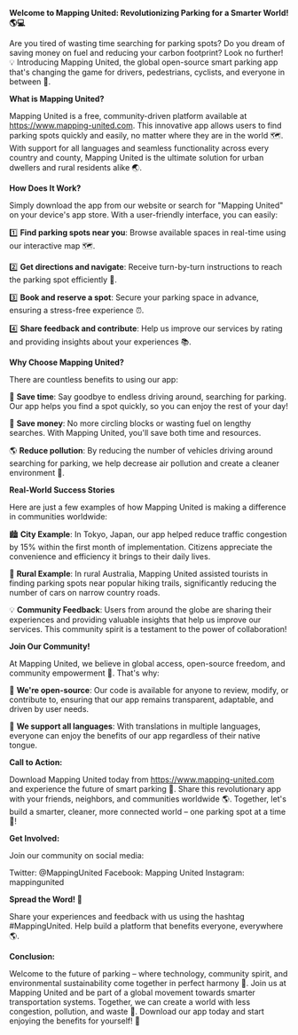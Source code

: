**Welcome to Mapping United: Revolutionizing Parking for a Smarter World! 🌎💻**

Are you tired of wasting time searching for parking spots? Do you dream of saving money on fuel and reducing your carbon footprint? Look no further! 💡 Introducing Mapping United, the global open-source smart parking app that's changing the game for drivers, pedestrians, cyclists, and everyone in between 🌈.

**What is Mapping United?**

Mapping United is a free, community-driven platform available at https://www.mapping-united.com. This innovative app allows users to find parking spots quickly and easily, no matter where they are in the world 🗺️. With support for all languages and seamless functionality across every country and county, Mapping United is the ultimate solution for urban dwellers and rural residents alike 🌏.

**How Does It Work?**

Simply download the app from our website or search for "Mapping United" on your device's app store. With a user-friendly interface, you can easily:

1️⃣ **Find parking spots near you**: Browse available spaces in real-time using our interactive map 🗺️.

2️⃣ **Get directions and navigate**: Receive turn-by-turn instructions to reach the parking spot efficiently 📍.

3️⃣ **Book and reserve a spot**: Secure your parking space in advance, ensuring a stress-free experience ⏰.

4️⃣ **Share feedback and contribute**: Help us improve our services by rating and providing insights about your experiences 📚.

**Why Choose Mapping United?**

There are countless benefits to using our app:

🚗 **Save time**: Say goodbye to endless driving around, searching for parking. Our app helps you find a spot quickly, so you can enjoy the rest of your day!

💸 **Save money**: No more circling blocks or wasting fuel on lengthy searches. With Mapping United, you'll save both time and resources.

🌎 **Reduce pollution**: By reducing the number of vehicles driving around searching for parking, we help decrease air pollution and create a cleaner environment 🌿.

**Real-World Success Stories**

Here are just a few examples of how Mapping United is making a difference in communities worldwide:

🏙️ **City Example**: In Tokyo, Japan, our app helped reduce traffic congestion by 15% within the first month of implementation. Citizens appreciate the convenience and efficiency it brings to their daily lives.

🌳 **Rural Example**: In rural Australia, Mapping United assisted tourists in finding parking spots near popular hiking trails, significantly reducing the number of cars on narrow country roads.

💡 **Community Feedback**: Users from around the globe are sharing their experiences and providing valuable insights that help us improve our services. This community spirit is a testament to the power of collaboration!

**Join Our Community!**

At Mapping United, we believe in global access, open-source freedom, and community empowerment 🌈. That's why:

👥 **We're open-source**: Our code is available for anyone to review, modify, or contribute to, ensuring that our app remains transparent, adaptable, and driven by user needs.

🔴 **We support all languages**: With translations in multiple languages, everyone can enjoy the benefits of our app regardless of their native tongue.

**Call to Action:**

Download Mapping United today from https://www.mapping-united.com and experience the future of smart parking 📱. Share this revolutionary app with your friends, neighbors, and communities worldwide 🌎. Together, let's build a smarter, cleaner, more connected world – one parking spot at a time 💚!

**Get Involved:**

Join our community on social media:

Twitter: @MappingUnited
Facebook: Mapping United
Instagram: mappingunited

**Spread the Word! 📢**

Share your experiences and feedback with us using the hashtag #MappingUnited. Help build a platform that benefits everyone, everywhere 🌎.

**Conclusion:**

Welcome to the future of parking – where technology, community spirit, and environmental sustainability come together in perfect harmony 🌈. Join us at Mapping United and be part of a global movement towards smarter transportation systems. Together, we can create a world with less congestion, pollution, and waste 💪. Download our app today and start enjoying the benefits for yourself! 🎉